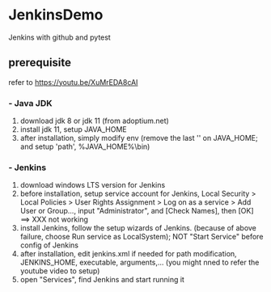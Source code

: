 # JenkinsDemo
Jenkins with github and pytest


## prerequisite 
refer to https://youtu.be/XuMrEDA8cAI
### - Java JDK
1. download jdk 8 or jdk 11 (from adoptium.net)
2. install jdk 11, setup JAVA_HOME
3. after installation, simply modify env (remove the last '\' on JAVA_HOME; and setup 'path', %JAVA_HOME%\bin)

### - Jenkins
1. download windows LTS version for Jenkins
2. before installation, setup service account for Jenkins, Local Security > Local Policies > User Rights Assignment > Log on as a service > Add User or Group..., input "Administrator", and [Check Names], then [OK] ==> XXX not working
3. install Jenkins, follow the setup wizards of Jenkins. (because of above failure, choose Run service as LocalSystem); NOT "Start Service" before config of Jenkins
4. after installation, edit jenkins.xml if needed for path modification, JENKINS_HOME, executable, arguments,... (you might nned to refer the youtube video to setup)
5. open "Services", find Jenkins and start running it

